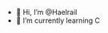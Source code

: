 - 👋 Hi, I’m @Haelrail
- 🌱 I’m currently learning C


<!---
Haelrail/Haelrail is a ✨ special ✨ repository because its `README.md` (this file) appears on your GitHub profile.
You can click the Preview link to take a look at your changes.
--->
